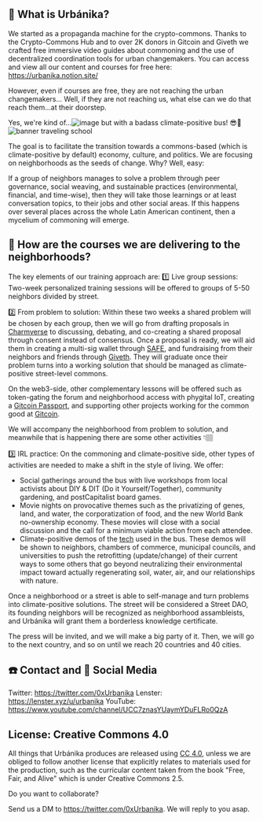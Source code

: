 ## 🧐  What is Urbánika?
We started as a propaganda machine for the crypto-commons. Thanks to the Crypto-Commons Hub and to over 2K donors in Gitcoin and Giveth we crafted free immersive video guides about commoning and the use of decentralized coordination tools for urban changemakers.
You can access and view all our content and courses for free here: https://urbanika.notion.site/

However, even if courses are free, they are not reaching the urban changemakers...
Well, if they are not reaching us, what else can we do that reach them...at their doorstep.

Yes, we're kind of...![image](https://github.com/Urbanika/.github/assets/58118538/bf6df0e5-91ac-4dbb-b8b9-97b2f876ce14)
but with a badass climate-positive bus! 😎🌻
![banner traveling school](https://github.com/Urbanika/.github/assets/58118538/f0c83a12-a407-49a7-b1aa-d040169f7eb2)

The goal is to facilitate the transition towards a commons-based (which is climate-positive by default) economy, culture, and politics.
We are focusing on neighborhoods as the seeds of change. Why? Well, easy:

If a group of neighbors manages to solve a problem through peer governance, social weaving, and sustainable practices (environmental, financial, and time-wise), then they will take those learnings or at least conversation topics, to their jobs and other social areas. If this happens over several places across the whole Latin American continent, then a mycelium of commoning will emerge.

## 🤔 How are the courses we are delivering to the neighborhoods?
The key elements of our training approach are:
1️⃣ Live group sessions: Two-week personalized training sessions will be offered to groups of 5-50 neighbors divided by street.

2️⃣ From problem to solution: Within these two weeks a shared problem will be chosen by each group, then we will go from drafting proposals in [Charmverse](https://charmverse.io/) to discussing, debating, and co-creating a shared proposal through consent instead of consensus. Once a proposal is ready, we will aid them in creating a multi-sig wallet through [SAFE](https://app.safe.global/), and fundraising from their neighbors and friends through [Giveth](https://giveth.io/).
They will graduate once their problem turns into a working solution that should be managed as climate-positive street-level commons.

On the web3-side, other complementary lessons will be offered such as token-gating the forum and neighborhood access with phygital IoT, creating a [Gitcoin Passport](https://passport.gitcoin.co/#/dashboard), and supporting other projects working for the common good at [Gitcoin](https://gitcoin.co/).

We will accompany the neighborhood from problem to solution, and meanwhile that is happening there are some other activities 👇🏽

3️⃣ IRL practice: On the commoning and climate-positive side, other types of activities are needed to make a shift in the style of living. We offer:
* Social gatherings around the bus with live workshops from local activists about DIY & DIT (Do it Yourself/Together), community gardening, and postCapitalist board games.
* Movie nights on provocative themes such as the privatizing of genes, land, and water, the corporatization of food, and the new World Bank no-ownership economy. These movies will close with a social discussion and the call for a minimum viable action from each attendee.
* Climate-positive demos of the [tech](https://urbanika.notion.site/urbanika/Requirements-for-a-climate-positive-design-of-Urb-nika-s-bus-2e929c8a5e244aef904b44b01afb3c74) used in the bus. These demos will be shown to neighbors, chambers of commerce, municipal councils, and universities to push the retrofitting (update/change) of their current ways to some others that go beyond neutralizing their environmental impact toward actually regenerating soil, water, air, and our relationships with nature.

Once a neighborhood or a street is able to self-manage and turn problems into climate-positive solutions. The street will be considered a Street DAO, its founding neighbors will be recognized as neighborhood assambleists, and Urbánika will grant them a borderless knowledge certificate.

The press will be invited, and we will make a big party of it. Then, we will go to the next country, and so on until we reach 20 countries and 40 cities.

## ☎️ Contact and 📣 Social Media
Twitter: https://twitter.com/0xUrbanika
Lenster: https://lenster.xyz/u/urbanika
YouTube: https://www.youtube.com/channel/UCC7znasYUaymYDuFLRo0QzA

## License: Creative Commons 4.0

All things that Urbánika produces are released using [CC 4.0](https://creativecommons.org/licenses/by/4.0/), unless we are obliged to follow another license that explicitly relates to materials used for the production, such as the curricular content taken from the book "Free, Fair, and Alive" which is under Creative Commons 2.5.


Do you want to collaborate?

Send us a DM to https://twitter.com/0xUrbanika. We will reply to you asap.
